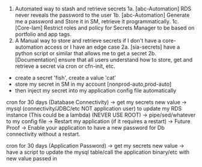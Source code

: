 1. Automated way to stash and retrieve secrets
  1a. [abc-Automation] RDS never reveals the password to the user
  1b. [abc-Automation] Generate me a password and Store it in SM, retrieve it programmatically.
  1c. [Core-Iam] Restrict roles and policy for Secrets Manager to be based on portfolio and app tags.
2. A Manual way to store and retrieve secrets if I don't have a core-automation access or I have an edge case
  2a. [sia-secrets] have a python script or similar that allows me to get a secret
  2b. [Documentation] ensure that all users understand how to store, get and retrieve a secret via cron or cfn-init, etc. 


- create a secret 'fish', create a value 'cat'
- store my secret in SM in my account [nonprod-auto,prod-auto]
- then inject my secret into my application config file automatically


cron for 30 days (Database Connectivity)
-> get my secrets new value
-> mysql (connectivity/JDBC/etc NOT application user) to update my RDS instance (This could be a lambda) (NEVER USE ROOT)
-> pipe/sed/whatever to my config file
-> Restart my application (if it requires a restart)
-> Future Proof -> Enable your application to have a new password for Db connectivity without a restart. 

cron for 30 days (Application Password)
-> get my secrets new value
-> have a script to update the mysql table/call the application binary/etc with new value passed in
